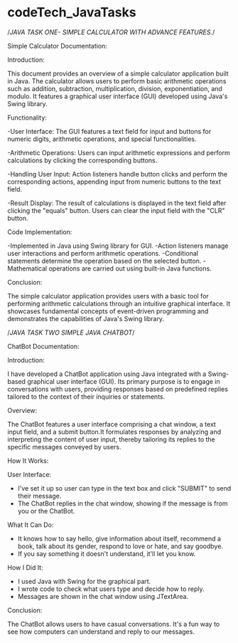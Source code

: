 # codeTech_JavaTasks
/*JAVA TASK ONE- SIMPLE CALCULATOR WITH ADVANCE FEATURES.*/

Simple Calculator Documentation:


Introduction:

This document provides an overview of a simple calculator application built in Java. The calculator allows users to perform basic arithmetic operations such as addition, subtraction, multiplication, division, exponentiation, and modulo. It features a graphical user interface (GUI) developed using Java's Swing library.


Functionality:

-User Interface: The GUI features a text field for input and buttons for numeric digits, arithmetic operations, and special functionalities.

-Arithmetic Operations: Users can input arithmetic expressions and perform calculations by clicking the corresponding buttons.

-Handling User Input: Action listeners handle button clicks and perform the corresponding actions, appending input from numeric buttons to the text field.

-Result Display: The result of calculations is displayed in the text field after clicking the "equals" button. Users can clear the input field with the "CLR" button.


Code Implementation:

-Implemented in Java using Swing library for GUI.
-Action listeners manage user interactions and perform arithmetic operations.
-Conditional statements determine the operation based on the selected button.
-Mathematical operations are carried out using built-in Java functions.


Conclusion:

The simple calculator application provides users with a basic tool for performing arithmetic calculations through an intuitive graphical interface. It showcases fundamental concepts of event-driven programming and demonstrates the capabilities of Java's Swing library.





/*JAVA TASK TWO SIMPLE JAVA CHATBOT*/

ChatBot Documentation:

Introduction:

I have developed a ChatBot application using Java integrated with a Swing-based graphical user interface (GUI). Its primary purpose is to engage in conversations with users, providing responses based on predefined replies tailored to the context of their inquiries or statements.


Overview:

The ChatBot features a user interface comprising a chat window, a text input field, and a submit button.It formulates responses by analyzing and interpreting the content of user input, thereby tailoring its replies to the specific messages conveyed by users.


How It Works:

User Interface:
- I've set it up so user can type in the text box and click "SUBMIT" to send their message.
- The ChatBot replies in the chat window, showing if the message is from you or the ChatBot.

What It Can Do:
- It knows how to say hello, give information about itself, recommend a book, talk about its gender, respond to love or hate, and say goodbye.
- If you say something it doesn't understand, it'll let you know.

How I Did It:
- I used Java with Swing for the graphical part.
- I wrote code to check what users type and decide how to reply.
- Messages are shown in the chat window using JTextArea.


Conclusion:

The ChatBot allows users to have casual conversations. It's a fun way to see how computers can understand and reply to our messages.
